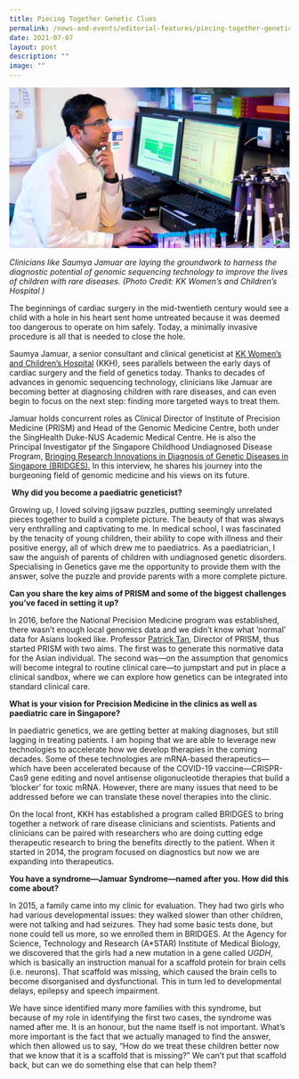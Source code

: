 ```yaml
---
title: Piecing Together Genetic Clues
permalink: /news-and-events/editorial-features/piecing-together-genetic-clues/
date: 2021-07-07
layout: post
description: ""
image: ""
---
```

![](/images/Resources/Editorial%20Features/2021/precision-meds_breakthrough-in-rare-childhood-diseases.jpg)

_Clinicians like Saumya Jamuar are laying the groundwork to harness the diagnostic potential of genomic sequencing technology to improve the lives of children with rare diseases. (Photo Credit: KK Women’s and Children’s Hospital )_

The beginnings of cardiac surgery in the mid-twentieth century would see a child with a hole in his heart sent home untreated because it was deemed too dangerous to operate on him safely. Today, a minimally invasive procedure is all that is needed to close the hole.

Saumya Jamuar, a senior consultant and clinical geneticist at [KK Women’s and Children’s Hospital](https://www.kkh.com.sg/) (KKH), sees parallels between the early days of cardiac surgery and the field of genetics today. Thanks to decades of advances in genomic sequencing technology, clinicians like Jamuar are becoming better at diagnosing children with rare diseases, and can even begin to focus on the next step: finding more targeted ways to treat them.

Jamuar holds concurrent roles as Clinical Director of Institute of Precision Medicine (PRISM) and Head of the Genomic Medicine Centre, both under the SingHealth Duke-NUS Academic Medical Centre. He is also the Principal Investigator pf the Singapore Childhood Undiagnosed Disease Program, [Bringing Research Innovations in Diagnosis of Genetic Diseases in Singapore (BRIDGES).](https://www.singhealthdukenus.com.sg/acp/paediatrics/clinical-overview-and-objectives) In this interview, he shares his journey into the burgeoning field of genomic medicine and his views on its future.

 **Why did you become a paediatric geneticist?**

Growing up, I loved solving jigsaw puzzles, putting seemingly unrelated pieces together to build a complete picture. The beauty of that was always very enthralling and captivating to me. In medical school, I was fascinated by the tenacity of young children, their ability to cope with illness and their positive energy, all of which drew me to paediatrics. As a paediatrician, I saw the anguish of parents of children with undiagnosed genetic disorders. Specialising in Genetics gave me the opportunity to provide them with the answer, solve the puzzle and provide parents with a more complete picture.

**Can you share the key aims of PRISM and some of the biggest challenges you’ve faced in setting it up?**

In 2016, before the National Precision Medicine program was established, there wasn’t enough local genomics data and we didn’t know what ‘normal’ data for Asians looked like. Professor [Patrick Tan](/news-and-events/editorial-features/powering-the-next-generation-of-biomedical-research/), Director of PRISM, thus started PRISM with two aims. The first was to generate this normative data for the Asian individual. The second was—on the assumption that genomics will become integral to routine clinical care—to jumpstart and put in place a clinical sandbox, where we can explore how genetics can be integrated into standard clinical care.

**What is your vision for Precision Medicine in the clinics as well as paediatric care in Singapore?**

In paediatric genetics, we are getting better at making diagnoses, but still lagging in treating patients. I am hoping that we are able to leverage new technologies to accelerate how we develop therapies in the coming decades. Some of these technologies are mRNA-based therapeutics—which have been accelerated because of the COVID-19 vaccine—CRISPR-Cas9 gene editing and novel antisense oligonucleotide therapies that build a ‘blocker’ for toxic mRNA. However, there are many issues that need to be addressed before we can translate these novel therapies into the clinic.

On the local front, KKH has established a program called BRIDGES to bring together a network of rare disease clinicians and scientists. Patients and clinicians can be paired with researchers who are doing cutting edge therapeutic research to bring the benefits directly to the patient. When it started in 2014, the program focused on diagnostics but now we are expanding into therapeutics.

**You have a syndrome—Jamuar Syndrome—named after you. How did this come about?**

In 2015, a family came into my clinic for evaluation. They had two girls who had various developmental issues: they walked slower than other children, were not talking and had seizures. They had some basic tests done, but none could tell us more, so we enrolled them in BRIDGES. At the Agency for Science, Technology and Research (A\*STAR) Institute of Medical Biology, we discovered that the girls had a new mutation in a gene called _UGDH_, which is basically an instruction manual for a scaffold protein for brain cells (i.e. neurons). That scaffold was missing, which caused the brain cells to become disorganised and dysfunctional. This in turn led to developmental delays, epilepsy and speech impairment.

We have since identified many more families with this syndrome, but because of my role in identifying the first two cases, the syndrome was named after me. It is an honour, but the name itself is not important. What’s more important is the fact that we actually managed to find the answer, which then allowed us to say, “How do we treat these children better now that we know that it is a scaffold that is missing?” We can’t put that scaffold back, but can we do something else that can help them?